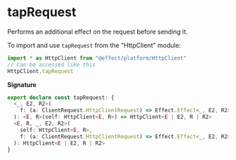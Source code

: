 # tapRequest

Performs an additional effect on the request before sending it.

To import and use `tapRequest` from the "HttpClient" module:

```ts
import * as HttpClient from "@effect/platform/HttpClient"
// Can be accessed like this
HttpClient.tapRequest
```

**Signature**

```ts
export declare const tapRequest: {
  <_, E2, R2>(
    f: (a: ClientRequest.HttpClientRequest) => Effect.Effect<_, E2, R2>
  ): <E, R>(self: HttpClient<E, R>) => HttpClient<E | E2, R | R2>
  <E, R, _, E2, R2>(
    self: HttpClient<E, R>,
    f: (a: ClientRequest.HttpClientRequest) => Effect.Effect<_, E2, R2>
  ): HttpClient<E | E2, R | R2>
}
```
